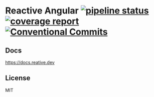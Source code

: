 # Reactive Angular [![pipeline status](https://gitlab.com/reactive-team/test-angular/badges/master/pipeline.svg)](https://gitlab.com/reactive-team/test-angular/commits/master) [![coverage report](https://gitlab.com/reactive-team/test-angular/badges/master/coverage.svg)](https://gitlab.com/reactive-team/test-angular/commits/master) [![Conventional Commits](https://img.shields.io/badge/commitizen-friendly-brightgreen.svg)](https://conventionalcommits.org)

## Docs

https://docs.reative.dev

## License

MIT
